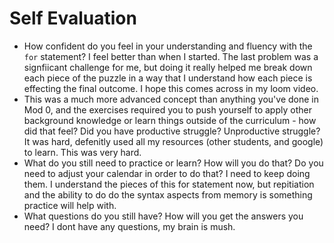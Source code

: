 # Self Evaluation

- How confident do you feel in your understanding and fluency with the `for` statement?
I feel better than when I started. The last problem was a signfiicant challenge for me, but doing it really helped me break down each piece of the puzzle in a way that I understand how each piece is effecting the final outcome. I hope this comes across in my loom video.
- This was a much more advanced concept than anything you've done in Mod 0, and the exercises required you to push yourself to apply other background knowledge or learn things outside of the curriculum - how did that feel? Did you have productive struggle? Unproductive struggle?
It was hard, defenitly used all my resources (other students, and google) to learn. This was very hard.
- What do you still need to practice or learn? How will you do that? Do you need to adjust your calendar in order to do that? 
I need to keep doing them. I understand the pieces of this for statement now, but repitiation and the ability to do do the syntax aspects from memory is something practice will help with.
- What questions do you still have? How will you get the answers you need?
I dont have any questions, my brain is mush.
